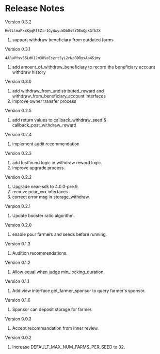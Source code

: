 # Release Notes

Version 0.3.2
```
Hw7LtmaFkxKyqRftZir1GyWwyuWDbDsSYDEuQpkGfb2X
```
1. support withdraw beneficiary from outdated farms

Version 0.3.1
```
4ARuVYsv55LdK12m38VoEszrt5yL2rNp8DRysAb4Sjmy
```
1. add amount_of_withdrew_beneficiary to record the beneficiary account withdraw history

Version 0.3.0
1. add withdraw_from_undistributed_reward and withdraw_from_beneficiary_account interfaces
2. improve owner transfer process

Version 0.2.5
1. add return values to callback_withdraw_seed & callback_post_withdraw_reward

Version 0.2.4
1. implement audit recommendation

Version 0.2.3
1. add lostfound logic in withdraw reward logic.
2. improve upgrade process.

Version 0.2.2
1. Upgrade near-sdk to 4.0.0-pre.9.
2. remove pour_xxx interfaces.
3. correct error msg in storage_withdraw.

Version 0.2.1
1. Update booster ratio algorithm.

Version 0.2.0
1. enable pour farmers and seeds before running.

Version 0.1.3
1. Audition recommendations.

Version 0.1.2
1. Allow equal when judge min_locking_duration.

Version 0.1.1
1. Add view interface get_farmer_sponsor to query farmer's sponsor.

Version 0.1.0
1. Sponsor can deposit storage for farmer.

Version 0.0.3
1. Accept recommandation from inner review.

Version 0.0.2
1. Increase DEFAULT_MAX_NUM_FARMS_PER_SEED to 32.